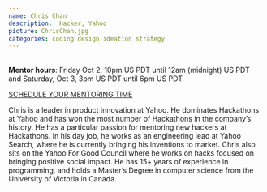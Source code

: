 ```yaml
---
name: Chris Chan
description:  Hacker, Yahoo
picture: ChrisChan.jpg 
categories: coding design ideation strategy 
---
```


<br>
<b>Mentor hours</b>: Friday Oct 2, 10pm US PDT until 12am (midnight) US PDT and Saturday, Oct 3, 3pm US PDT until 6pm US PDT

<a class="button small special"
href="https://chrischan1.youcanbook.me"
target="_blank">SCHEDULE YOUR MENTORING
TIME</a>
</b>

<p>
Chris is a leader in product innovation at Yahoo. He dominates Hackathons at Yahoo and has won the most number of Hackathons in the company’s history. He has a particular passion for mentoring new hackers at Hackathons. In his day job, he works as an engineering lead at Yahoo Search, where he is currently bringing his inventions to market. Chris also sits on the Yahoo For Good Council where he works on hacks focused on bringing positive social impact. He has 15+ years of experience in programming, and holds a Master’s Degree in computer science from the University of Victoria in Canada. 
</p>